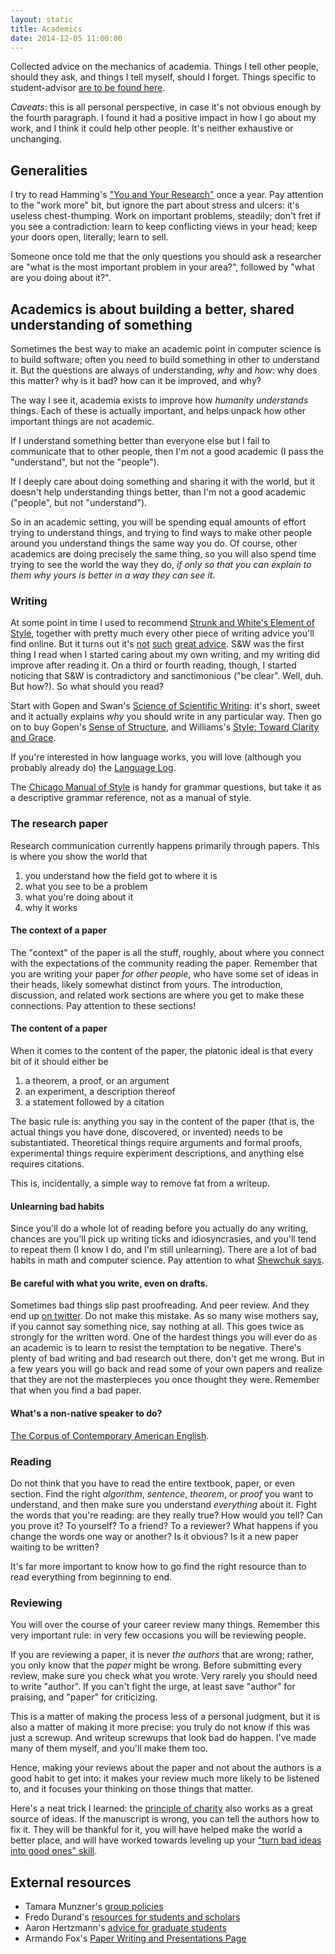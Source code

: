 ```yaml
---
layout: static
title: Academics
date: 2014-12-05 11:00:00
---
```


Collected advice on the mechanics of academia. Things I tell other people,
should they ask, and things I tell myself, should I forget. Things
specific to student-advisor [are to be found here](students.html).

*Caveats*: this is all personal perspective, in case it's not
obvious enough by the fourth paragraph. I found it
had a positive impact in how I go about my work, and I think it
could help other people. It's neither exhaustive or
unchanging. 

## Generalities

I try to read Hamming's
["You and Your Research"](http://www.cs.virginia.edu/~robins/YouAndYourResearch.html)
once a year. Pay attention to the "work more" bit, but ignore the part
about stress and ulcers: it's useless chest-thumping. Work on
important problems, steadily; don't fret if you see a contradiction:
learn to keep conflicting views in your head; keep your doors open,
literally; learn to sell.

Someone once told me that the only questions you should ask a
researcher are "what is the most important problem in your area?",
followed by "what are you doing about it?".


## Academics is about building a better, shared understanding of something

Sometimes the best way to make an academic point in computer science
is to build software; often you need to build something in other to
understand it. But the questions are always of understanding, *why*
and *how*: why does this matter? why is it bad? how can it be
improved, and why?

The way I see it, academia exists to improve how *humanity*
*understands* things. Each of these is actually important, and helps
unpack how other important things are not academic.

If I understand something better than everyone else but I fail to
communicate that to other people, then I'm not a good academic (I pass
the "understand", but not the "people").

If I deeply care about doing something and sharing it with the world,
but it doesn't help understanding things better, than I'm not a good
academic ("people", but not "understand").

So in an academic setting, you will be spending equal amounts of
effort trying to understand things, and trying to find ways to make
other people around you understand things the same way you do. Of
course, other academics are doing precisely the same thing, so you
will also spend time trying to see the world the way they do, *if only
so that you can explain to them why yours is better in a way they can
see it*.

### Writing

At some point in time I used to recommend
[Strunk and White's Element of Style](http://www.powells.com/biblio/17-9780205309023-9),
together with pretty much every other piece of writing advice you'll
find online. But it turns out it's
[not](http://chronicle.com/article/50-Years-of-Stupid-Grammar/25497)
[such](http://languagelog.ldc.upenn.edu/nll/?p=1498) [great advice](http://languagelog.ldc.upenn.edu/nll/?p=2235). S&W was the
first thing I read when I started caring about my own writing, and my
writing did improve after reading it. On a third or fourth
reading, though, I started noticing that S&W is contradictory and
sanctimonious ("be clear". Well, duh. But how?). So what should you
read?

Start with Gopen and Swan's
[Science of Scientific Writing](http://engineering.missouri.edu/civil/files/science-of-writing.pdf):
it's short, sweet and it actually explains *why* you should write in
any particular way. Then go on to buy Gopen's
[Sense of Structure](http://www.powells.com/biblio/62-9780205296323-1),
and Williams's
[Style: Toward Clarity and Grace](http://www.amazon.com/Style-Clarity-Chicago-Writing-Publishing/dp/0226899152).

If you're interested in how language works, you will love
(although you probably already do) the
[Language Log](http://languagelog.ldc.upenn.edu/).

The
[Chicago Manual of Style](http://www.powells.com/biblio/1-9780226104201-8)
is handy for grammar questions, but take it as a descriptive grammar
reference, not as a manual of style.


### The research paper

Research communication currently happens primarily through
papers. This is where you show the world that 

1. you understand how the field got to where it is
2. what you see to be a problem
3. what you're doing about it
4. why it works

#### The context of a paper

The "context" of the paper is all the stuff, roughly, about where you
connect with the expectations of the community reading the paper.
Remember that you are writing your paper *for other people*, who have
some set of ideas in their heads, likely somewhat distinct from
yours. The introduction, discussion, and related work sections are
where you get to make these connections. Pay attention to these
sections!

#### The content of a paper

When it comes to the content of the paper, the platonic ideal is
that every bit of it should either be 

1. a theorem, a proof, or an argument
2. an experiment, a description thereof
3. a statement followed by a citation

The basic rule is: anything you say in the content of the paper (that
is, the actual things you have done, discovered, or invented) needs to
be substantiated. Theoretical things require arguments and formal
proofs, experimental things require experiment descriptions, and
anything else requires citations.

This is, incidentally, a simple way to remove fat from a writeup.

#### Unlearning bad habits

Since you'll do a whole lot of reading before you actually do any
writing, chances are you'll pick up writing ticks and idiosyncrasies,
and you'll tend to repeat them (I know I do, and I'm still
unlearning). There are a lot of bad habits in math and computer
science. Pay attention to what [Shewchuk says](http://www.cs.cmu.edu/~jrs/sins.html).

#### Be careful with what you write, even on drafts.

Sometimes bad things slip past proofreading. And peer review. And they
end up
[on twitter](https://twitter.com/davidjayharris/status/531927801037729792). Do
not make this mistake. As so many wise mothers say, if you cannot say
something nice, say nothing at all. This goes twice as strongly for
the written word. One of the hardest things you will ever do as an
academic is to learn to resist the temptation to be negative. There's
plenty of bad writing and bad research out there, don't get me
wrong. But in a few years you will go back and read some of your own
papers and realize that they are not the masterpieces you once
thought they were. Remember that when you find a bad paper.

#### What's a non-native speaker to do?

[The Corpus of Contemporary American English](http://corpus.byu.edu/coca/).

### Reading

Do not think that you have to read the entire textbook, paper, or
even section. Find the right *algorithm*, *sentence*, *theorem*, or *proof*
you want to understand, and then make sure you understand *everything*
about it. 
Fight the words that you're reading: are they really true? How would you tell?
Can you prove it? To yourself? To a friend? To a reviewer?
What happens if you change the words one way or another? Is it
obvious? Is it a new paper waiting to be written?

It's far more important to know how to go find the right resource than
to read everything from beginning to end.

### Reviewing

You will over the course of your career review many things. Remember
this very important rule: in very few occasions you will be reviewing
people.

If you are reviewing a paper, it is never *the authors* that are
wrong; rather, you only know that the *paper* might be wrong. Before
submitting every review, make sure you check what you wrote. Very
rarely you should need to write "author". If you can't fight the urge,
at least save "author" for praising, and "paper" for criticizing.

This is a matter of making the process less of a personal judgment,
but it is also a matter of making it more precise: you truly do not
know if this was just a screwup. And writeup screwups that look bad
do happen. I've made many of them myself, and you'll make them too.

Hence, making your reviews about the paper and not about the authors
is a good habit to get into: it makes your review much more likely to
be listened to, and it focuses your thinking on those things that
matter. 

Here's a neat trick I learned: the
[principle of charity](http://en.wikipedia.org/wiki/Principle_of_charity)
also works as a great source of ideas. If the manuscript is wrong, you
can tell the authors how to fix it. They will be thankful for it, you
will have helped make the world a better place, and will have worked
towards leveling up your
["turn bad ideas into good ones" skill](http://xkcd.com/189/).

## External resources

* Tamara Munzner's [group policies](http://www.cs.ubc.ca/~tmm/policy.txt)
* Fredo Durand's
  [resources for students and scholars](http://people.csail.mit.edu/fredo/student.html)
* Aaron Hertzmann's
  [advice for graduate students](http://www.dgp.toronto.edu/~hertzman/advice/)
* Armando Fox's [Paper Writing and Presentations Page](http://www.eecs.berkeley.edu/~fox/paper_writing.html)

